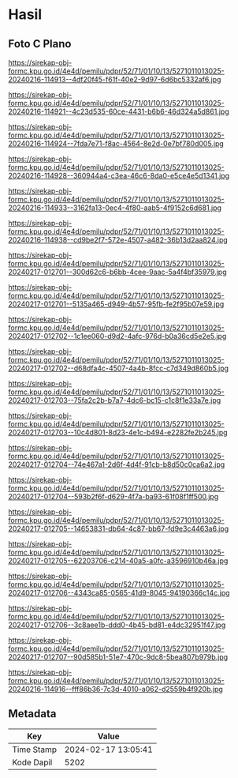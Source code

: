 # Hasil

## Foto C Plano

https://sirekap-obj-formc.kpu.go.id/4e4d/pemilu/pdpr/52/71/01/10/13/5271011013025-20240216-114913--4df20f45-f61f-40e2-9d97-6d6bc5332af6.jpg

https://sirekap-obj-formc.kpu.go.id/4e4d/pemilu/pdpr/52/71/01/10/13/5271011013025-20240216-114921--4c23d535-60ce-4431-b6b6-46d324a5d861.jpg

https://sirekap-obj-formc.kpu.go.id/4e4d/pemilu/pdpr/52/71/01/10/13/5271011013025-20240216-114924--7fda7e71-f8ac-4564-8e2d-0e7bf780d005.jpg

https://sirekap-obj-formc.kpu.go.id/4e4d/pemilu/pdpr/52/71/01/10/13/5271011013025-20240216-114928--360944a4-c3ea-46c6-8da0-e5ce4e5d1341.jpg

https://sirekap-obj-formc.kpu.go.id/4e4d/pemilu/pdpr/52/71/01/10/13/5271011013025-20240216-114933--3162fa13-0ec4-4f80-aab5-4f9152c6d681.jpg

https://sirekap-obj-formc.kpu.go.id/4e4d/pemilu/pdpr/52/71/01/10/13/5271011013025-20240216-114938--cd9be2f7-572e-4507-a482-36b13d2aa824.jpg

https://sirekap-obj-formc.kpu.go.id/4e4d/pemilu/pdpr/52/71/01/10/13/5271011013025-20240217-012701--300d62c6-b6bb-4cee-9aac-5a4f4bf35979.jpg

https://sirekap-obj-formc.kpu.go.id/4e4d/pemilu/pdpr/52/71/01/10/13/5271011013025-20240217-012701--5135a465-d949-4b57-95fb-fe2f95b07e59.jpg

https://sirekap-obj-formc.kpu.go.id/4e4d/pemilu/pdpr/52/71/01/10/13/5271011013025-20240217-012702--1c1ee060-d9d2-4afc-976d-b0a36cd5e2e5.jpg

https://sirekap-obj-formc.kpu.go.id/4e4d/pemilu/pdpr/52/71/01/10/13/5271011013025-20240217-012702--d68dfa4c-4507-4a4b-8fcc-c7d349d860b5.jpg

https://sirekap-obj-formc.kpu.go.id/4e4d/pemilu/pdpr/52/71/01/10/13/5271011013025-20240217-012703--75fa2c2b-b7a7-4dc6-bc15-c1c8f1e33a7e.jpg

https://sirekap-obj-formc.kpu.go.id/4e4d/pemilu/pdpr/52/71/01/10/13/5271011013025-20240217-012703--10c4d801-8d23-4e1c-b494-e2282fe2b245.jpg

https://sirekap-obj-formc.kpu.go.id/4e4d/pemilu/pdpr/52/71/01/10/13/5271011013025-20240217-012704--74e467a1-2d6f-4d4f-91cb-b8d50c0ca6a2.jpg

https://sirekap-obj-formc.kpu.go.id/4e4d/pemilu/pdpr/52/71/01/10/13/5271011013025-20240217-012704--593b2f6f-d629-4f7a-ba93-61f08f1ff500.jpg

https://sirekap-obj-formc.kpu.go.id/4e4d/pemilu/pdpr/52/71/01/10/13/5271011013025-20240217-012705--14653831-db64-4c87-bb67-fd9e3c4463a6.jpg

https://sirekap-obj-formc.kpu.go.id/4e4d/pemilu/pdpr/52/71/01/10/13/5271011013025-20240217-012705--62203706-c214-40a5-a0fc-a3596910b46a.jpg

https://sirekap-obj-formc.kpu.go.id/4e4d/pemilu/pdpr/52/71/01/10/13/5271011013025-20240217-012706--4343ca85-0565-41d9-8045-94190366c14c.jpg

https://sirekap-obj-formc.kpu.go.id/4e4d/pemilu/pdpr/52/71/01/10/13/5271011013025-20240217-012706--3c8aee1b-ddd0-4b45-bd81-e4dc32951f47.jpg

https://sirekap-obj-formc.kpu.go.id/4e4d/pemilu/pdpr/52/71/01/10/13/5271011013025-20240217-012707--90d585b1-51e7-470c-9dc8-5bea807b979b.jpg

https://sirekap-obj-formc.kpu.go.id/4e4d/pemilu/pdpr/52/71/01/10/13/5271011013025-20240216-114916--fff86b36-7c3d-4010-a062-d2559b4f920b.jpg


## Metadata

| Key        | Value               |
| ---------- | ------------------- |
| Time Stamp | 2024-02-17 13:05:41 |
| Kode Dapil | 5202                |



